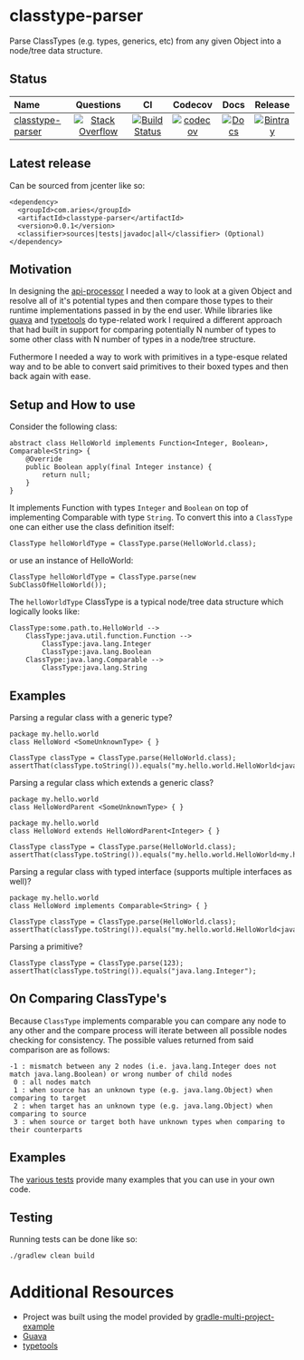 # classtype-parser

Parse ClassTypes (e.g. types, generics, etc) from any given Object into a node/tree data structure.

## Status

| Name | Questions | CI | Codecov | Docs | Release |
| :--- | :---: | :---: | :---: | :---: | :---: |
| [classtype-parser](https://github.com/project-aries/classtype-parser) | [![Stack Overflow](https://img.shields.io/badge/stack-overflow-4183C4.svg)](https://stackoverflow.com/questions/tagged/classtype-parser) | [![Build Status](https://travis-ci.org/project-aries/classtype-parser.svg?branch=master)](https://travis-ci.org/project-aries/classtype-parser) | [![codecov](https://codecov.io/gh/project-aries/classtype-parser/branch/master/graph/badge.svg)](https://codecov.io/gh/project-aries/classtype-parser) | [![Docs](https://img.shields.io/badge/docs-latest-blue.svg)](http://htmlpreview.github.io/?https://github.com/project-aries/classtype-parser/blob/classtype-parser-gh-pages/docs/index.html) | [![Bintray](https://api.bintray.com/packages/project-aries/libs-release-local/classtype-parser/images/download.svg) ](https://bintray.com/project-aries/libs-release-local/classtype-parser/_latestVersion) |

## Latest release

Can be sourced from jcenter like so:

    <dependency>
      <groupId>com.aries</groupId>
      <artifactId>classtype-parser</artifactId>
      <version>0.0.1</version>
      <classifier>sources|tests|javadoc|all</classifier> (Optional)
    </dependency>
    
## Motivation

In designing the [api-processor](https://github.com/project-aries/api-processor) I needed a way to look at a given Object and resolve all of it's potential types and then compare those types to their runtime implementations passed in by the end user. While libraries like [guava](https://github.com/google/guava) and [typetools](https://github.com/jhalterman/typetools) do type-related work I required a different approach that had built in support for comparing potentially N number of types to some other class with N number of types in a node/tree structure.

Futhermore I needed a way to work with primitives in a type-esque related way and to be able to convert said primitives to their boxed types and then back again with ease.

## Setup and How to use

Consider the following class:

    abstract class HelloWorld implements Function<Integer, Boolean>, Comparable<String> {
        @Override
        public Boolean apply(final Integer instance) {
            return null;
        }
    }

It implements Function with types `Integer` and `Boolean` on top of implementing Comparable with type `String`. To convert this into a `ClassType` one can either use the class definition itself:

    ClassType helloWorldType = ClassType.parse(HelloWorld.class);

or use an instance of HelloWorld:

    ClassType helloWorldType = ClassType.parse(new SubClassOfHelloWorld());

The `helloWorldType` ClassType is a typical node/tree data structure which logically looks like:

    ClassType:some.path.to.HelloWorld -->
        ClassType:java.util.function.Function -->
	        ClassType:java.lang.Integer
	        ClassType:java.lang.Boolean
	    ClassType:java.lang.Comparable -->
	        ClassType:java.lang.String
		
## Examples

Parsing a regular class with a generic type?

    package my.hello.world
    class HelloWord <SomeUnknownType> { }

    ClassType classType = ClassType.parse(HelloWorld.class);
    assertThat(classType.toString()).equals("my.hello.world.HelloWorld<java.lang.Object>");
    
Parsing a regular class which extends a generic class?

    package my.hello.world
    class HelloWordParent <SomeUnknownType> { }
    
    package my.hello.world
    class HelloWord extends HelloWordParent<Integer> { }

    ClassType classType = ClassType.parse(HelloWorld.class);
    assertThat(classType.toString()).equals("my.hello.world.HelloWorld<my.hello.world.HelloWorldParent<java.lang.Integer>>");

Parsing a regular class with typed interface (supports multiple interfaces as well)?

    package my.hello.world
    class HelloWord implements Comparable<String> { }

    ClassType classType = ClassType.parse(HelloWorld.class);
    assertThat(classType.toString()).equals("my.hello.world.HelloWorld<java.lang.Comparable<java.lang.String>>");
    
Parsing a primitive?

    ClassType classType = ClassType.parse(123);
    assertThat(classType.toString()).equals("java.lang.Integer");
	  
## On Comparing ClassType's
Because `ClassType` implements comparable you can compare any node to any other and the compare process will iterate between all possible nodes checking for consistency. The possible values returned from said comparison are as follows:

    -1 : mismatch between any 2 nodes (i.e. java.lang.Integer does not match java.lang.Boolean) or wrong number of child nodes
     0 : all nodes match
     1 : when source has an unknown type (e.g. java.lang.Object) when comparing to target
     2 : when target has an unknown type (e.g. java.lang.Object) when comparing to source
     3 : when source or target both have unknown types when comparing to their counterparts
    
## Examples

The [various tests](https://github.com/project-aries/classtype-parser/tree/master/src/test/java/com/aries/classtype/parser) provide many examples that you can use in your own code.
    
## Testing

Running tests can be done like so:

    ./gradlew clean build
	
# Additional Resources

* Project was built using the model provided by [gradle-multi-project-example](https://github.com/project-aries/gradle-multi-project-example)
* [Guava](https://github.com/google/guava/wiki)
* [typetools](https://github.com/jhalterman/typetools)

